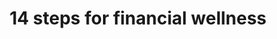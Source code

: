---
title: 14 steps for financial wellness
description: 14 steps for financial wellness
tags: ['saving', 'investing', 'emergency fund']
---